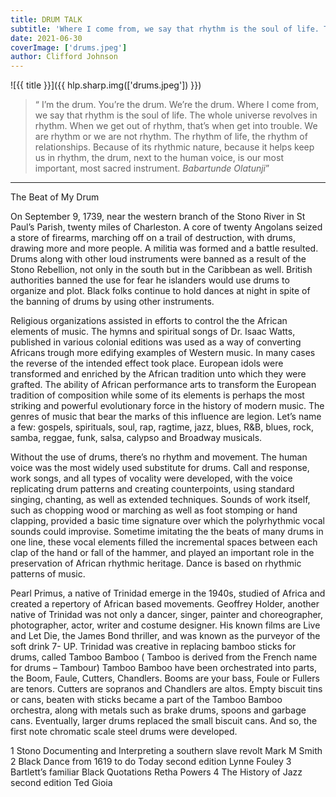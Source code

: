 ```yaml
---
title: DRUM TALK
subtitle: 'Where I come from, we say that rhythm is the soul of life. The whole universe revolves in rhythm.'
date: 2021-06-30
coverImage: ['drums.jpeg']
author: Clifford Johnson
---
```


![{{ title }}]({{ hlp.sharp.img(['drums.jpeg']) }})

> “ I’m the drum. You’re the drum. We’re the drum. Where I come from, we say that rhythm is the soul of life. The whole universe revolves in rhythm. When we get out of rhythm, that’s when get into trouble. We are rhythm or we are not rhythm. The rhythm of life, the rhythm of relationships. Because of its rhythmic nature, because it helps keep us in rhythm, the drum, next to the human voice, is our most important, most sacred instrument. *Babartunde Olatunji*”

----------

The Beat of My Drum

On September 9, 1739, near the western branch of the Stono River in St Paul’s Parish, twenty
miles of Charleston. A core of twenty Angolans seized a store of firearms, marching off on a trail
of destruction, with drums, drawing more and more people. A militia was formed and a battle
resulted. Drums along with other loud instruments were banned as a result of the Stono
Rebellion, not only in the south but in the Caribbean as well. British authorities banned the use
for fear he islanders would use drums to organize and plot. Black folks continue to hold dances
at night in spite of the banning of drums by using other instruments.

Religious organizations assisted in efforts to control the the African elements of music. The
hymns and spiritual songs of Dr. Isaac Watts, published in various colonial editions was used as
a way of converting Africans trough more edifying examples of Western music. In many cases
the reverse of the intended effect took place. European idols were transformed and enriched by
the African tradition unto which they were grafted. The ability of African performance arts to
transform the European tradition of composition while some of its elements is perhaps the most
striking and powerful evolutionary force in the history of modern music. The genres of music
that bear the marks of this influence are legion. Let’s name a few: gospels, spirituals, soul, rap,
ragtime, jazz, blues, R&B, blues, rock, samba, reggae, funk, salsa, calypso and Broadway
musicals.

Without the use of drums, there’s no rhythm and movement. The human voice was the most
widely used substitute for drums. Call and response, work songs, and all types of vocality were
developed, with the voice replicating drum patterns and creating counterpoints, using standard
singing, chanting, as well as extended techniques. Sounds of work itself, such as chopping wood
or marching as well as foot stomping or hand clapping, provided a basic time signature over
which the polyrhythmic vocal sounds could improvise. Sometime imitating the the beats of many
drums in one line, these vocal elements filled the incremental spaces between each clap of the
hand or fall of the hammer, and played an important role in the preservation of African rhythmic
heritage. Dance is based on rhythmic patterns of music.

Pearl Primus, a native of Trinidad emerge in the 1940s, studied of Africa and created a repertory of African based movements.
Geoffrey Holder, another native of Trinidad was not only a dancer, singer, painter and
choreographer, photographer, actor, writer and costume designer. His known films are Live and
Let Die, the James Bond thriller, and was known as the purveyor of the soft drink 7- UP.
Trinidad was creative in replacing bamboo sticks for drums, called Tamboo Bamboo ( Tamboo
is derived from the French name for drums – Tambour) Tamboo Bamboo have been orchestrated
into parts, the Boom, Faule, Cutters, Chandlers. Booms are your bass, Foule or Fullers are
tenors. Cutters are sopranos and Chandlers are altos. Empty biscuit tins or cans, beaten with
sticks became a part of the Tamboo Bamboo orchestra, along with metals such as brake drums, spoons and garbage cans. Eventually, larger drums replaced the small biscuit cans. And so, the first note chromatic scale steel drums were developed.

1 Stono Documenting and Interpreting a southern slave revolt Mark M Smith
2 Black Dance from 1619 to do Today second edition Lynne Fouley
3 Bartlett’s familiar Black Quotations Retha Powers
4 The History of Jazz second edition Ted Gioia
